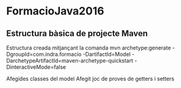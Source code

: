 # FormacioJava2016
## Estructura bàsica de projecte Maven

Estructura creada mitjançant la comanda
mvn archetype:generate -DgroupId=com.indra.formacio -DartifactId=Model -DarchetypeArtifactId=maven-archetype-quickstart -DinteractiveMode=false

Afegides classes del model
Afegit joc de proves de getters i setters